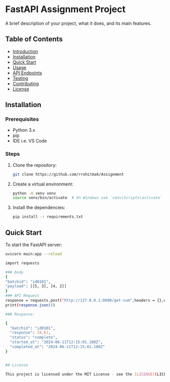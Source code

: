 # FastAPI Assignment Project

A brief description of your project, what it does, and its main features.

## Table of Contents
- [Introduction](#introduction)
- [Installation](#installation)
- [Quick Start](#quick-start)
- [Usage](#usage)
- [API Endpoints](#api-endpoints)
- [Testing](#testing)
- [Contributing](#contributing)
- [License](#license)

## Installation

### Prerequisites
- Python 3.x
- pip
- IDE i.e. VS Code

### Steps
1. Clone the repository:
    ```bash
    git clone https://github.com/rrohitmak/Assignment
    ```
2. Create a virtual environment:
    ```bash
    python -m venv venv
    source venv/bin/activate  # On Windows use `venv\Scripts\activate`
    ```
3. Install the dependencies:
    ```bash
    pip install -r requirements.txt
    ```

## Quick Start
To start the FastAPI server:
```bash
uvicorn main:app --reload

import requests

### body
{
"batchid": "id0101",
"payload": [[5, 3], [4, 2]]
}
### API Request
response = requests.post("http://127.0.0.1:8000/get-sum",headers = {},data=body)
print(response.json())

### Response:

{
  "batchid": "id0101",
  "response": [8,6],
  "status": "complete",
  "started_at": "2024-06-11T12:15:01.100Z",
  "completed_at": "2024-06-11T12:15:01.100Z"
}


## License

This project is licensed under the MIT License - see the [LICENSE](LICENSE) file for details.
